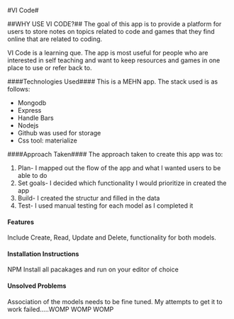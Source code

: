 #VI Code#

##WHY USE VI CODE?##
The goal of this app is to provide a platform for users to store notes on topics related to code and games that they find online that are related to coding. 

VI Code is a learning que. The app is most useful for people who are interested in self teaching and want to keep resources and games in one place to use or refer back to. 

####Technologies Used####
This is a MEHN app. The stack used is as follows: 
- Mongodb
- Express
- Handle Bars
- Nodejs
- Github was used for storage
- Css tool: materialize

####Approach Taken####
The approach taken to create this app was to: 
1. Plan- I mapped out the flow of the app and what I wanted users to be able to do
2. Set goals- I decided which functionality I would prioritize in created the app
3. Build- I created the structur and filled in the data 
4. Test- I used manual testing for each model as I completed it

#### Features ####
Include Create, Read, Update and Delete, functionality for both models. 

#### Installation Instructions ####
NPM Install all pacakages and run on your editor of choice

#### Unsolved Problems ####
Association of the models needs to be fine tuned. My attempts to get it to work failed.....WOMP WOMP WOMP
